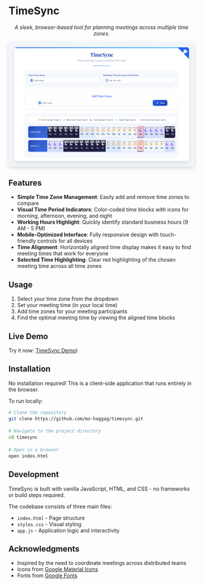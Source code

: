 # TimeSync

<div align="center">
  <p><em>A sleek, browser-based tool for planning meetings across multiple time zones.</em></p>
  <img src="screenshot.png" alt="TimeSync" width="800" style="border-radius: 8px; box-shadow: 0 4px 12px rgba(0,0,0,0.15);" />
</div>

## Features

- **Simple Time Zone Management**: Easily add and remove time zones to compare
- **Visual Time Period Indicators**: Color-coded time blocks with icons for morning, afternoon, evening, and night
- **Working Hours Highlight**: Quickly identify standard business hours (9 AM - 5 PM)
- **Mobile-Optimized Interface**: Fully responsive design with touch-friendly controls for all devices
- **Time Alignment**: Horizontally aligned time display makes it easy to find meeting times that work for everyone
- **Selected Time Highlighting**: Clear red highlighting of the chosen meeting time across all time zones

## Usage

1. Select your time zone from the dropdown
2. Set your meeting time (in your local time)
3. Add time zones for your meeting participants
4. Find the optimal meeting time by viewing the aligned time blocks

## Live Demo

Try it now: [TimeSync Demo](https://trytimesync.vercel.app/))

## Installation

No installation required! This is a client-side application that runs entirely in the browser.

To run locally:

```bash
# Clone the repository
git clone https://github.com/mo-haggag/timesync.git

# Navigate to the project directory
cd timesync

# Open in a browser
open index.html
```

## Development

TimeSync is built with vanilla JavaScript, HTML, and CSS - no frameworks or build steps required.

The codebase consists of three main files:
- `index.html` - Page structure
- `styles.css` - Visual styling
- `app.js` - Application logic and interactivity

## Acknowledgments

- Inspired by the need to coordinate meetings across distributed teams
- Icons from [Google Material Icons](https://fonts.google.com/icons)
- Fonts from [Google Fonts](https://fonts.google.com/)
